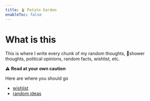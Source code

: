 ```yaml
---
title: 🪴 Patato Garden
enableToc: false
---
```


# What is this
This is where I write every chunk of my random thoughts, 🚿shower thoughts, political opinions, random facts, wishlist, etc. 

⚠️ **Read at your own caution**

Here are where you should go
- [wishlist](wishlist)
- [random ideas](/tags/idea)

